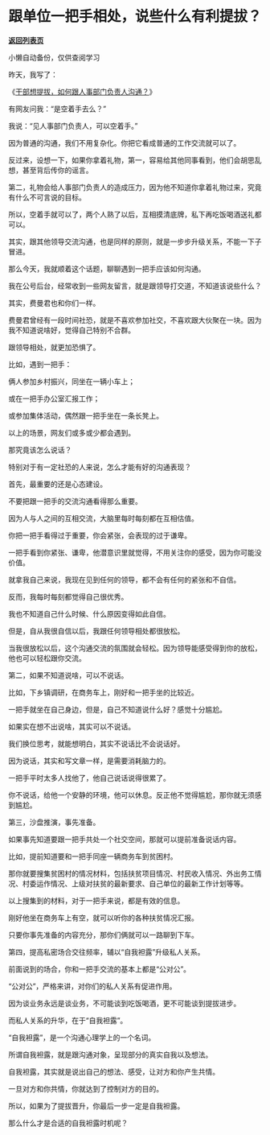 # 跟单位一把手相处，说些什么有利提拔？

[**返回列表页**](/gzh/费曼的小茶馆)

小懒自动备份，仅供查阅学习

昨天，我写了：

  

《[干部想提拔，如何跟人事部门负责人沟通？](https://mp.weixin.qq.com/s?__biz=MzkzMDM0NzA3Mw==&mid=2247484230&idx=1&sn=1603bc3dcb8ea84906c405b14fa96b47&chksm=c27ae268f50d6b7eab84144eca80befce6016f896eaa7ca3b3620061a2c6130301265eacba1f&scene=21#wechat_redirect)》

  

有网友问我：“是空着手去么？”

  

我说：“见人事部门负责人，可以空着手。”

  

因为普通的沟通，我们不用复杂化。你把它看成普通的工作交流就可以了。

  

反过来，设想一下，如果你拿着礼物，第一，容易给其他同事看到，他们会胡思乱想，甚至背后传你的谣言。

  

第二，礼物会给人事部门负责人的造成压力，因为他不知道你拿着礼物过来，究竟有什么不可言说的目标。  

  

所以，空着手就可以了，两个人熟了以后，互相摸清底牌，私下再吃饭喝酒送礼都可以。

  

其实，跟其他领导交流沟通，也是同样的原则，就是一步步升级关系，不能一下子冒进。

  

那么今天，我就顺着这个话题，聊聊遇到一把手应该如何沟通。

  

我在公号后台，经常收到一些网友留言，就是跟领导打交道，不知道该说些什么？

  

其实，费曼君也和你们一样。

  

费曼君曾经有一段时间社恐，就是不喜欢参加社交，不喜欢跟大伙聚在一块。因为我不知道说啥好，觉得自己特别不合群。

  

跟领导相处，就更加恐惧了。

  

比如，遇到一把手：

  

俩人参加乡村振兴，同坐在一辆小车上；  

  

或在一把手办公室汇报工作；

  

或参加集体活动，偶然跟一把手坐在一条长凳上。

  

以上的场景，网友们或多或少都会遇到。

  

那究竟该怎么说话？

  

特别对于有一定社恐的人来说，怎么才能有好的沟通表现？

  

首先，最重要的还是心态建设。

  

不要把跟一把手的交流沟通看得那么重要。

因为人与人之间的互相交流，大脑里每时每刻都在互相估值。  

你把一把手看得过于重要，你会紧张，会表现的过于谦卑。

一把手看到你紧张、谦卑，他潜意识里就觉得，不用关注你的感受，因为你可能没价值。

  

就拿我自己来说，我现在见到任何的领导，都不会有任何的紧张和不自信。

反而，我每时每刻都觉得自己很优秀。

我也不知道自己什么时候、什么原因变得如此自信。

但是，自从我很自信以后，我跟任何领导相处都很放松。

  

当我很放松以后，这个沟通交流的氛围就会轻松。因为领导能感受得到你的放松，他也可以轻松跟你交流。

  

第二，如果不知道说啥，可以不说话。

  

比如，下乡镇调研，在商务车上，刚好和一把手坐的比较近。

  

一把手就坐在自己身边，但是，自己不知道说什么好？感觉十分尴尬。

  

如果实在想不出说啥，其实可以不说话。

  

我们换位思考，就能想明白，其实不说话比不会说话好。

  

因为说话，其实和写文章一样，是需要消耗脑力的。

  

一把手平时太多人找他了，他自己说话说得很累了。

  

你不说话，给他一个安静的环境，他可以休息。反正他不觉得尴尬，那你就无须感到尴尬。

  

第三，沙盘推演，事先准备。

  

如果事先知道要跟一把手共处一个社交空间，那就可以提前准备说话内容。

  

比如，提前知道要和一把手同座一辆商务车到贫困村。

  

那你就要搜集贫困村的情况材料，包括扶贫项目情况、村民收入情况、外出务工情况、村委运作情况、上级对扶贫的最新要求、自己单位的最新工作计划等等。

  

以上搜集到的材料，对于一把手来说，都是有效的信息。

  

刚好他坐在商务车上有空，就可以听你的各种扶贫情况汇报。

  

只要你事先准备的内容充分，那你们俩就可以一路聊到下车。

  

第四，提高私密场合交往频率，辅以“自我袒露”升级私人关系。

  

前面说到的场合，你和一把手交流的基本上都是“公对公”。

  

“公对公”，严格来讲，对你们的私人关系有促进作用。

  

因为谈业务永远是谈业务，不可能谈到吃饭喝酒，更不可能谈到提拔进步。

  

而私人关系的升华，在于“自我袒露”。

  

“自我袒露”，是一个沟通心理学上的一个名词。

  

所谓自我袒露，就是跟沟通对象，呈现部分的真实自我以及想法。

  

自我袒露，其实就是说出自己的想法、感受，让对方和你产生共情。

  

一旦对方和你共情，你就达到了控制对方的目的。

  

所以，如果为了提拔晋升，你最后一步一定是自我袒露。

  

那么什么才是合适的自我袒露时机呢？

